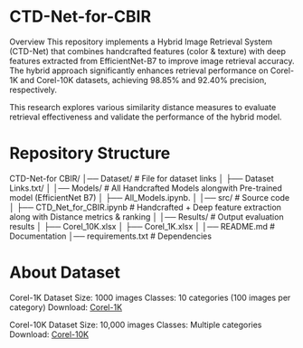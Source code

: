 # CTD-Net-for-CBIR
Overview
This repository implements a Hybrid Image Retrieval System (CTD-Net) that combines handcrafted features (color & texture) with deep features extracted from EfficientNet-B7 to improve image retrieval accuracy. The hybrid approach significantly enhances retrieval performance on Corel-1K and Corel-10K datasets, achieving 98.85% and 92.40% precision, respectively.

This research explores various similarity distance measures to evaluate retrieval effectiveness and validate the performance of the hybrid model.

# Repository Structure
CTD-Net-for CBIR/
│── Dataset/                         # File for dataset links
│   ├── Dataset Links.txt/
│
│── Models/                        # All Handcrafted Models alongwith Pre-trained model (EfficientNet B7)
│   ├── All_Models.ipynb.
│
│── src/                           # Source code
│   ├── CTD_Net_for_CBIR.ipynb      # Handcrafted + Deep feature extraction along with Distance metrics & ranking
│
│── Results/                       # Output evaluation results
│   ├── Corel_10K.xlsx
│   ├── Corel_1K.xlsx
│
│── README.md                      # Documentation
│── requirements.txt                # Dependencies

# About Dataset
Corel-1K Dataset
Size: 1000 images
Classes: 10 categories (100 images per category)
Download: [Corel-1K](https://www.kaggle.com/datasets/elkamel/corel-images)

Corel-10K Dataset
Size: 10,000 images
Classes: Multiple categories
Download: [Corel-10K](https://www.kaggle.com/datasets/michelwilson/corel10k)

